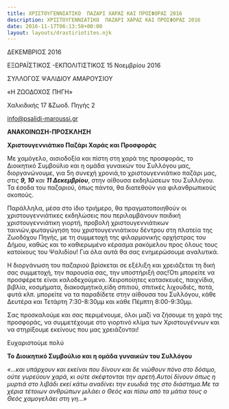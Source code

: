 ```yaml
---
title: ΧΡΙΣΤΟΥΓΕΝΝΙΑΤΙΚΟ  ΠΑΖΑΡΙ ΧΑΡΑΣ ΚΑΙ ΠΡΟΣΦΟΡΑΣ 2016
description: ΧΡΙΣΤΟΥΓΕΝΝΙΑΤΙΚΟ  ΠΑΖΑΡΙ ΧΑΡΑΣ ΚΑΙ ΠΡΟΣΦΟΡΑΣ 2016
date: 2016-11-17T06:13:58+00:00
layout: layouts/drastiriotites.njk
---
```

ΔΕΚΕΜΒΡΙΟΣ 2016
<!-- excerpt -->
ΕΞΩΡΑΪΣΤΙΚΟΣ -ΕΚΠΟΛΙΤΙΣΤΙΚΟΣ 15 Νοεμβρίου 2016

ΣΥΛΛΟΓΟΣ ΨΑΛΙΔΙΟΥ ΑΜΑΡΟΥΣΙΟΥ

 «Η ΖΩΟΔΟΧΟΣ ΠΗΓΗ»

Χαλκιδικής 17 &amp;Ζωοδ. Πηγής 2

<info@psalidi-maroussi.gr>

**ΑΝΑΚΟΙΝΩΣΗ-ΠΡΟΣΚΛΗΣΗ**

**Χριστουγεννιάτικο Παζάρι Χαράς και Προσφοράς**

Με χαμόγελο, αισιοδοξία και πίστη στη χαρά της προσφοράς, το Διοικητικό Συμβούλιο και η ομάδα γυναικών του Συλλόγου μας, διοργανώνουμε, για 5η συνεχή χρονιά,το χριστουγεννιάτικο παζάρι μας, *στις **9, 10** και **11 Δεκεμβρίου***, στην αίθουσα εκδηλώσεων του Συλλόγου. Τα έσοδα του παζαριού, όπως πάντα, θα διατεθούν για φιλανθρωπικούς σκοπούς.

Παράλληλα, μέσα στο ίδιο τριήμερο, θα πραγματοποιηθούν οι χριστουγεννιάτικες εκδηλώσεις που περιλαμβάνουν παιδική χριστουγεννιάτικη γιορτή, προβολή χριστουγεννιάτικων ταινιών,φωταγώγηση του χριστουγεννιάτικου δέντρου στη πλατεία της Ζωοδόχου Πηγής, με τη συμμετοχή της φιλαρμονικής ορχήστρας του Δήμου, καθώς και το καθιερωμένο κέρασμα ρακόμελου προς όλους τους κατοίκους του Ψαλιδίου! Για όλα αυτά θα σας ενημερώσουμε αναλυτικά.

Η διοργάνωση του παζαριού βρίσκεται σε εξέλιξη και χρειάζεται τη δική σας συμμετοχή, την παρουσία σας, την υποστήριξή σας!Ότι μπορείτε να προσφέρετε είναι καλοδεχούμενο. Χειροποίητες κατασκευές, παιχνίδια, βιβλία, κοσμήματα, διακοσμητικά,είδη σπιτιού, σπιτικές λιχουδιές, ποτά, φυτά κλπ. μπορείτε να τα παραδίδετε στην αίθουσα του Συλλόγου, κάθε Δευτέρα και Τετάρτη 7:30-8:30μμ και κάθε Πέμπτη 8:00-9:30μμ.

Σας προσκαλούμε και σας περιμένουμε, όλοι μαζί να ζήσουμε τη χαρά της προσφοράς, να συμμετέχουμε στο γιορτινό κλίμα των Χριστουγέννων και να στηρίξουμε εκείνους που μας χρειάζονται!

Ευχαριστούμε πολύ

**Το Διοικητικό Συμβούλιο και η ομάδα γυναικών του Συλλόγου**

*«...και υπάρχουν και εκείνοι που δίνουν και δε νιώθουν πόνο στο δόσιμο, ούτε γυρεύουν χαρά, κι ούτε σκέφτονται την αρετή.Αυτοί δίνουν όπως η μυρτιά στο λιβάδι εκεί κάτω αναδίνει την ευωδιά της στο διάστημα.Με τα χέρια τέτοιων ανθρώπων μιλάει ο Θεός και πίσω από τα μάτια τους ο Θεός χαμογελάει στη γη...»*
